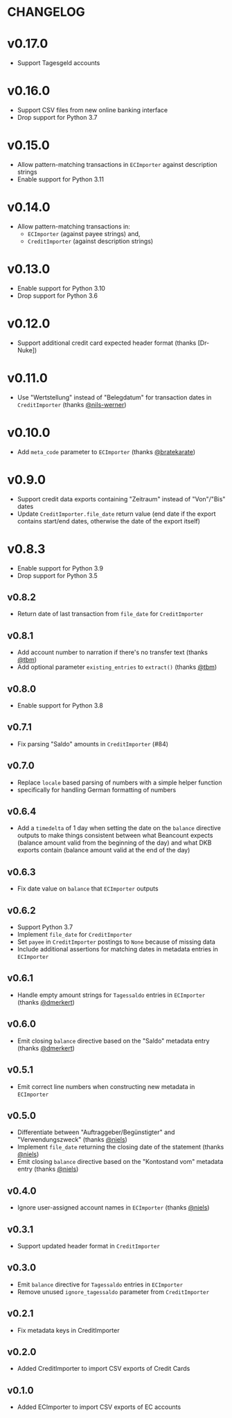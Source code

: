 # CHANGELOG

# v0.17.0

- Support Tagesgeld accounts

# v0.16.0

- Support CSV files from new online banking interface
- Drop support for Python 3.7

# v0.15.0

- Allow pattern-matching transactions in `ECImporter` against description strings
- Enable support for Python 3.11

# v0.14.0

- Allow pattern-matching transactions in:
  - `ECImporter` (against payee strings) and,
  - `CreditImporter` (against description strings)

# v0.13.0

- Enable support for Python 3.10
- Drop support for Python 3.6

# v0.12.0

- Support additional credit card expected header format (thanks [Dr-Nuke])

# v0.11.0

- Use "Wertstellung" instead of "Belegdatum" for transaction dates in
  `CreditImporter` (thanks [@nils-werner])

# v0.10.0

- Add `meta_code` parameter to `ECImporter` (thanks [@bratekarate])

# v0.9.0

- Support credit data exports containing "Zeitraum" instead of "Von"/"Bis" dates
- Update `CreditImporter.file_date` return value (end date if the export
  contains start/end dates, otherwise the date of the export itself)

# v0.8.3

- Enable support for Python 3.9
- Drop support for Python 3.5

## v0.8.2

- Return date of last transaction from `file_date` for `CreditImporter`

## v0.8.1

- Add account number to narration if there's no transfer text (thanks [@tbm])
- Add optional parameter `existing_entries` to `extract()` (thanks [@tbm])

## v0.8.0

- Enable support for Python 3.8

## v0.7.1

- Fix parsing "Saldo" amounts in `CreditImporter` (#84)

## v0.7.0

- Replace `locale` based parsing of numbers with a simple helper function
- specifically for handling German formatting of numbers

## v0.6.4

- Add a `timedelta` of 1 day when setting the date on the `balance` directive
  outputs to make things consistent between what Beancount expects (balance
  amount valid from the beginning of the day) and what DKB exports contain
  (balance amount valid at the end of the day)

## v0.6.3

- Fix date value on `balance` that `ECImporter` outputs

## v0.6.2

- Support Python 3.7
- Implement `file_date` for `CreditImporter`
- Set `payee` in `CreditImporter` postings to `None` because of missing data
- Include additional assertions for matching dates in metadata entries in
  `ECImporter`

## v0.6.1

- Handle empty amount strings for `Tagessaldo` entries in `ECImporter` (thanks
  [@dmerkert])

## v0.6.0

- Emit closing `balance` directive based on the "Saldo" metadata entry
  (thanks [@dmerkert])

## v0.5.1

- Emit correct line numbers when constructing new metadata in `ECImporter`

## v0.5.0

- Differentiate between "Auftraggeber/Begünstigter" and "Verwendungszweck"
  (thanks [@niels])
- Implement `file_date` returning the closing date of the statement (thanks
  [@niels])
- Emit closing `balance` directive based on the "Kontostand vom" metadata
  entry (thanks [@niels])

## v0.4.0

- Ignore user-assigned account names in `ECImporter` (thanks [@niels])

## v0.3.1

- Support updated header format in `CreditImporter`

## v0.3.0

- Emit `balance` directive for `Tagessaldo` entries in `ECImporter`
- Remove unused `ignore_tagessaldo` parameter from `CreditImporter`

## v0.2.1

- Fix metadata keys in CreditImporter

## v0.2.0

- Added CreditImporter to import CSV exports of Credit Cards

## v0.1.0

- Added ECImporter to import CSV exports of EC accounts


[@bratekarate]: https://githun.com/bratekarate
[@dmerkert]: https://github.com/dmerkert
[@Dr-Nuke]: https://github.com/Dr-Nuke
[@niels]: https://github.com/niels
[@nils-werner]: https://github.com/nils-werner
[@tbm]: https://github.com/tbm
